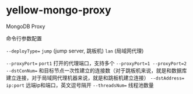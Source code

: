 # yellow-mongo-proxy
MongoDB Proxy

命令行参数配置

`--deployType=` `jump` (jump server, 跳板机) `lan` (局域网代理)

`--proxyPort=` `port1` 打开的代理端口，支持多个 `--proxyPort=1 --proxyPort=2`
`--dstConNum=` 和目标节点一次性建立的连接数（对于跳板机来说，就是和数据库建立连接，对于局域网代理机器来说，就是和跳板机建立连接）
`--dstAddress=` `ip:port` 远端ip和端口，英文逗号隔开
`--threadsNum=` 线程池数量
